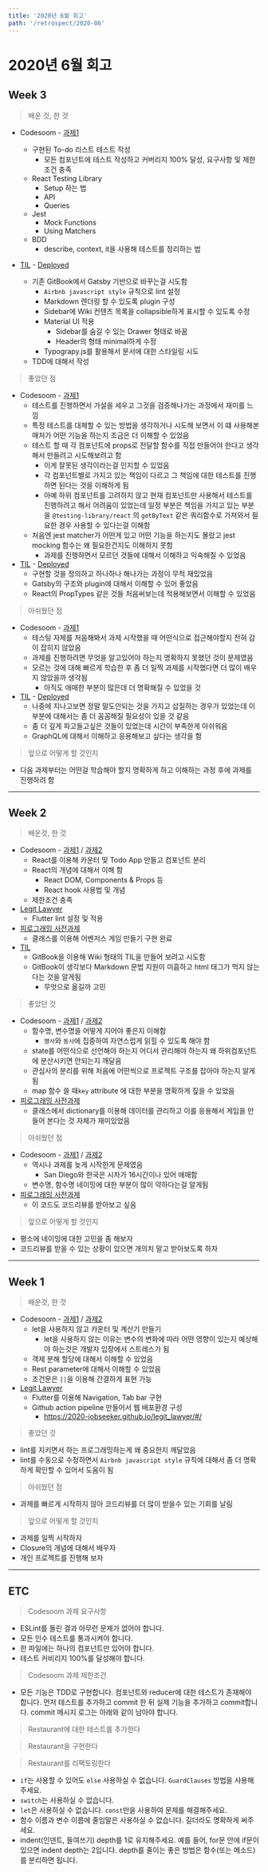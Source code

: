 ```yaml
---
title: '2020년 6월 회고'
path: '/retrospect/2020-06'
---
```


# 2020년 6월 회고

## Week 3

> 배운 것, 한 것

- Codesoom - [과제1](https://github.com/CodeSoom/week3-assignment-1/pull/14)
  - 구현된 To-do 리스트 테스트 작성
    - 모든 컴포넌트에 테스트 작성하고 커버리지 100% 달성, 요구사항 및 제한조건 충족
  - React Testing Library
    - Setup 하는 법
    - API
    - Queries
  - Jest
    - Mock Functions
    - Using Matchers
  - BDD
    - describe, context, it을 사용해 테스트를 정리하는 법

- [TIL](https://github.com/dididy/til) - [Deployed](https://dididy.github.io/til/about)
  - 기존 GitBook에서 Gatsby 기반으로 바꾸는걸 시도함
    - `Airbnb javascript style` 규칙으로 lint 설정
    - Markdown 렌더링 할 수 있도록 plugin 구성
    - Sidebar에 Wiki 컨텐츠 목록을 collapsible하게 표시할 수 있도록 수정
    - Material UI 적용
      - Sidebar를 숨길 수 있는 Drawer 형태로 바꿈
      - Header의 형태 minimal하게 수정
    - Typograpy.js를 활용해서 문서에 대한 스타일링 시도
  - TDD에 대해서 작성

> 좋았던 점

- Codesoom - [과제1](https://github.com/CodeSoom/week3-assignment-1/pull/14)
  - 테스트를 진행하면서 가설을 세우고 그것을 검증해나가는 과정에서 재미를 느낌
  - 특정 테스트를 대체할 수 있는 방법을 생각하거나 시도해 보면서 이 떄 사용해본 매처가 어떤 기능을 하는지 조금은 더 이해할 수 있었음
  - 테스트 할 때 각 컴포넌트에 props로 전달할 함수를 직접 만들어야 한다고 생각해서 만들려고 시도해보려고 함
    - 이게 잘못된 생각이라는걸 인지할 수 있었음
    - 각 컴포넌트별로 가지고 있는 책임이 다르고 그 책임에 대한 테스트를 진행하면 된다는 것을 이해하게 됨
    - 아예 하위 컴포넌트를 고려하지 않고 현재 컴포넌트만 사용해서 테스트를 진행하려고 해서 어려움이 있었는데 일정 부분은 책임을 가지고 있는 부분을 `@testing-library/react` 의 `getByText` 같은 쿼리함수로 가져와서 필요한 경우 사용할 수 있다는걸 이해함
  - 처음엔 jest matcher가 어떤게 있고 어떤 기능을 하는지도 몰랐고 jest mocking 함수는 왜 필요한건지도 이해하지 못함
    - 과제를 진행하면서 모르던 것들에 대해서 이해하고 익숙해질 수 있었음
- [TIL](https://github.com/dididy/til) - [Deployed](https://dididy.github.io/til/about)
  - 구현할 것을 정의하고 하나하나 해나가는 과정이 무척 재밌었음
  - Gatsby의 구조와 plugin에 대해서 이해할 수 있어 좋았음
  - React의 PropTypes 같은 것들 처음써보는데 적용해보면서 이해할 수 있었음 

> 아쉬웠던 점	

- Codesoom - [과제1](https://github.com/CodeSoom/week3-assignment-1/pull/14)
  - 테스팅 자체를 처음해봐서 과제 시작했을 때 어떤식으로 접근해야할지 전혀 감이 잡히지 않았음
  - 과제를 진행하려면 무엇을 알고있어야 하는지 명확하지 못했던 것이 문제였음
  - 모르는 것에 대해 빠르게 학습한 후 좀 더 일찍 과제를 시작했다면 더 많이 배우지 않았을까 생각됨
    - 아직도 애매한 부분이 많은데 더 명확해질 수 있었을 것
- [TIL](https://github.com/dididy/til) - [Deployed](https://dididy.github.io/til/about)
  - 나중에 지나고보면 정말 말도안되는 것을 가지고 삽질하는 경우가 있었는데 이부분에 대해서는 좀 더 꼼꼼해질 필요성이 있을 것 같음
  - 좀 더 깊게 파고들고싶은 것들이 있었는데 시간이 부족한게 아쉬워음
  - GraphQL에 대해서 이해하고 응용해보고 싶다는 생각을 함

> 앞으로 어떻게 할 것인지

- 다음 과제부터는 어떤걸 학습해야 할지 명확하게 하고 이해하는 과정 후에 과제를 진행하려 함

---

## Week 2

> 배운것, 한 것

- Codesoom - [과제1](https://github.com/CodeSoom/week2-assignment-1/pull/18) / [과제2](https://github.com/CodeSoom/week2-assignment-2/pull/15)
  - React를 이용해 카운터 및 Todo App 만들고 컴포넌트 분리
  - React의 개념에 대해서 이해 함
    - React DOM, Components & Props 등
    - React hook 사용법 및 개념
  - 제한조건 충족
- [Legit Lawyer](https://github.com/2020-jobseeker/legit_lawyer)
  - Flutter lint 설정 및 적용 
- [피로그래밍 사전과제](https://github.com/dididy/p_rogramming_assignment)
  - 클래스를 이용해 어벤저스 게임 만들기 구현 완료
- [TIL](https://github.com/dididy/til)
  - GitBook을 이용해 Wiki 형태의 TIL을 만들어 보려고 시도함
  - GitBook이 생각보다 Markdown 문법 지원이 미흡하고 html 태그가 먹지 않는다는 것을 알게됨
    - 무엇으로 옮길까 고민

> 좋았던 것

- Codesoom - [과제1](https://github.com/CodeSoom/week2-assignment-1/pull/18) / [과제2](https://github.com/CodeSoom/week2-assignment-2/pull/15)
  - 함수명, 변수명을 어떻게 지어야 좋은지 이해함
    - `명사`와 `동사`에 집중하여 자연스럽게 읽힐 수 있도록 해야 함
  - state를 어떤식으로 선언해야 하는지 어디서 관리해야 하는지 왜 하위컴포넌트에 분산시키면 안되는지 깨달음
  - 관심사의 분리를 위해 처음에 어떤씩으로 프로젝트 구조를 잡아야 하는지 알게됨
  - map 함수 쓸 때`key` attribute 에 대한 부분을 명확하게 짚을 수 있었음
- [피로그래밍 사전과제](https://github.com/dididy/p_rogramming_assignment)
  - 클래스에서 dictionary를 이용해 데이터를 관리하고 이를 응용해서 게임을 만들어 본다는 것 자체가 재미있었음

> 아쉬웠던 점

- Codesoom - [과제1](https://github.com/CodeSoom/week2-assignment-1/pull/18) / [과제2](https://github.com/CodeSoom/week2-assignment-2/pull/15)
  - 역시나 과제를 늦게 시작한게 문제였음 
    - San Diego와 한국은 시차가 16시간이나 있어 애매함
  - 변수명, 함수명 네이밍에 대한 부분이 많이 약하다는걸 알게됨
- [피로그래밍 사전과제](https://github.com/dididy/p_rogramming_assignment)
  - 이 코드도 코드리뷰를 받아보고 싶음

> 앞으로 어떻게 할 것인지

- 평소에 네이밍에 대한 고민을 좀 해보자
- 코드리뷰를 받을 수 있는 상황이 있으면 개의치 말고 받아보도록 하자

---

## Week 1

> 배운것, 한 것

- Codesoom - [과제1](https://github.com/CodeSoom/week1-assignment-1/pull/18) / [과제2](https://github.com/CodeSoom/week1-assignment-2/pull/18)
  - let을 사용하지 않고 카운터 및 계산기 만들기
    - let을 사용하지 않는 이유는 변수의 변화에 따라 어떤 영향이 있는지 예상해야 하는것은 개발자 입장에서 스트레스가 됨
  - 객제 분해 할당에 대해서 이해할 수 있었음
  - Rest parameter에 대해서 이해할 수 있었음
  - 조건문은 `||`을 이용해 간결하게 표현 가능
- [Legit Lawyer](https://github.com/2020-jobseeker/legit_lawyer)
  - Flutter를 이용해 Navigation, Tab bar 구현
  - Github action pipeline 만들어서 웹 배포환경 구성
    - https://2020-jobseeker.github.io/legit_lawyer/#/

> 좋았던 것

- lint를 지키면서 하는 프로그래밍하는게 왜 중요한지 깨달았음
- lint를 수동으로 수정하면서 `Airbnb javascript style` 규칙에 대해서 좀 더 명확하게 확인할 수 있어서 도움이 됨

> 아쉬웠던 점

- 과제를 빠르게 시작하지 않아 코드리뷰를 더 많이 받을수 있는 기회를 날림

> 앞으로 어떻게 할 것인지

- 과제를 일찍 시작하자
- Closure의 개념에 대해서 배우자
- 개인 프로젝트를 진행해 보자

---

## ETC

> Codesoom 과제 요구사항

- ESLint를 돌린 결과 아무런 문제가 없어야 합니다.
- 모든 인수 테스트를 통과시켜야 합니다.
- 한 파일에는 하나의 컴포넌트만 있어야 합니다.
- 테스트 커비리지 100%를 달성해야 합니다.

> Codesoom 과제 제한조건

- 모든 기능은 TDD로 구현합니다. 컴포넌트와 reducer에 대한 테스트가 존재해야 합니다. 먼저 테스트를 추가하고 commit 한 뒤 실제 기능을 추가하고 commit합니다. commit 메시지 로그는 아래와 같이 남아야 합니다.

> Restaurant에 대한 테스트를 추가한다

> Restaurant을 구현한다

> Restaurant를 리팩토링한다

- `if`는 사용할 수 있어도 `else` 사용하실 수 없습니다. `GuardClauses` 방법을 사용해주세요.
- `switch`는 사용하실 수 없습니다.
- `let`은 사용하실 수 없습니다. `const`만을 사용하여 문제를 해결해주세요.
- 함수 이름과 변수 이름에 줄임말은 사용하실 수 없습니다. 길더라도 명확하게 써주세요.
- indent(인덴트, 들여쓰기) depth를 1로 유지해주세요. 예를 들어, for문 안에 if문이 있으면 indent depth는 2입니다. depth를 줄이는 좋은 방법은 함수(또는 메소드)를 분리하면 됩니다.
